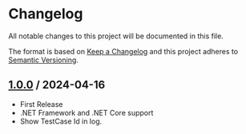 ﻿# Changelog
All notable changes to this project will be documented in this file.

The format is based on [Keep a Changelog](http://keepachangelog.com/en/1.0.0/)
and this project adheres to [Semantic Versioning](http://semver.org/spec/v2.0.0.html).

## [1.0.0] / 2024-04-16
- First Release
- .NET Framework and .NET Core support
- Show TestCase Id in log.

[vNext]: ../../compare/1.0.0...HEAD
[1.0.0]: ../../compare/1.0.0